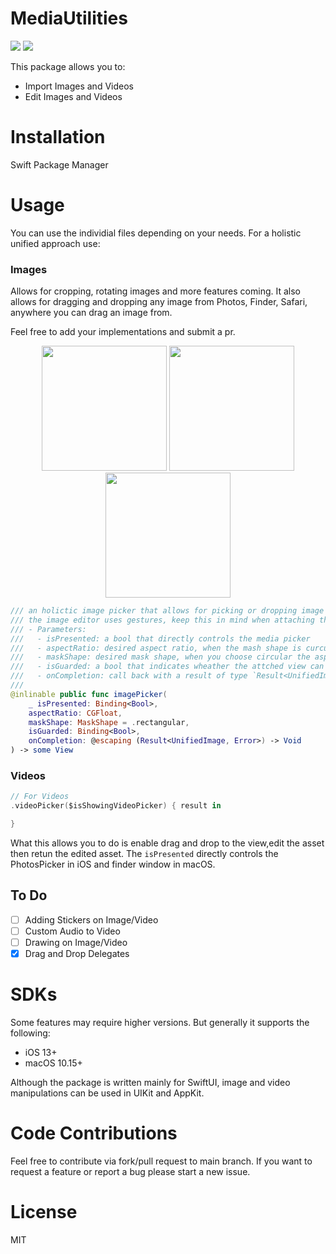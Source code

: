 # MediaUtilities

[![](https://img.shields.io/endpoint?url=https%3A%2F%2Fswiftpackageindex.com%2Fapi%2Fpackages%2Fiankoex%2Fmedia-utilities%2Fbadge%3Ftype%3Dswift-versions)](https://swiftpackageindex.com/iankoex/media-utilities)
[![](https://img.shields.io/endpoint?url=https%3A%2F%2Fswiftpackageindex.com%2Fapi%2Fpackages%2Fiankoex%2Fmedia-utilities%2Fbadge%3Ftype%3Dplatforms)](https://swiftpackageindex.com/iankoex/media-utilities)

This package allows you to:

- Import Images and Videos
- Edit Images and Videos

# Installation

Swift Package Manager

# Usage

You can use the individial files depending on your needs.
For a holistic unified approach use:

### Images

Allows for cropping, rotating images and more features coming. It also allows for dragging and dropping any image from Photos, Finder, Safari, anywhere you can drag an image from.

Feel free to add your implementations and submit a pr.


<p align="center">
  <img width="200" src="https://github.com/user-attachments/assets/be836617-e045-4155-a841-156a4425309e" >
  <img width="200" src="https://github.com/user-attachments/assets/1814a1bf-f32b-4462-b824-77561b1712ea" >
  <img width="200" src="https://github.com/user-attachments/assets/bd545e46-47cb-4a79-957e-b02fea6e20f4" >
</p>


```swift
/// an holictic image picker that allows for picking or dropping image to the attached view and editing the image before retuning the final image.
/// the image editor uses gestures, keep this in mind when attaching this modifier to a sheet, a scrollview or any view with gestures enabled
/// - Parameters:
///   - isPresented: a bool that directly controls the media picker
///   - aspectRatio: desired aspect ratio, when the mash shape is curcular this value is ignored in favour of 1
///   - maskShape: desired mask shape, when you choose circular the aspect ratio is automatically 1
///   - isGuarded: a bool that indicates wheather the attched view can accept dropping of images
///   - onCompletion: call back with a result of type `Result<UnifiedImage, Error>`
///
@inlinable public func imagePicker(
    _ isPresented: Binding<Bool>,
    aspectRatio: CGFloat,
    maskShape: MaskShape = .rectangular,
    isGuarded: Binding<Bool>,
    onCompletion: @escaping (Result<UnifiedImage, Error>) -> Void
) -> some View
```


### Videos

```swift
// For Videos
.videoPicker($isShowingVideoPicker) { result in

}
```

What this allows you to do is enable drag and drop to the view,edit the asset then retun the edited asset.
The `isPresented` directly controls the PhotosPicker in iOS and finder window in macOS.

## To Do

- [ ] Adding Stickers on Image/Video
- [ ] Custom Audio to Video
- [ ] Drawing on Image/Video
- [x] Drag and Drop Delegates

# SDKs

Some features may require higher versions. But generally it supports the following:

- iOS 13+
- macOS 10.15+

Although the package is written mainly for SwiftUI, image and video manipulations can be used in UIKit and AppKit.

# Code Contributions

Feel free to contribute via fork/pull request to main branch. If you want to request a feature or report a bug please start a new issue.

# License

MIT

